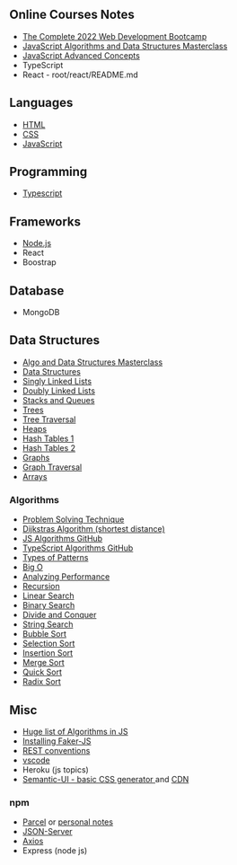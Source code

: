 ## Online Courses Notes
- [The Complete 2022 Web Development Bootcamp](https://www.udemy.com/course/the-complete-web-development-bootcamp/)
- [JavaScript Algorithms and Data Structures Masterclass](https://www.udemy.com/course/js-algorithms-and-data-structures-masterclass/learn/lecture/11382102?start=1#notes)
- [JavaScript Advanced Concepts](https://github.com/Cwarcup/notes/blob/b9050fa0b0e0c58d873db958083a637ec2e80d1a/root/JS/javascript-advanced-concepts)
- TypeScript
- React - root/react/README.md

## Languages
- [HTML](palceholder)
- [CSS](https://github.com/Cwarcup/notes/root/css/Basic-css.md)
- [JavaScript](https://github.com/Cwarcup/notes/tree/main/root/JS)

## Programming
- [Typescript](https://github.com/Cwarcup/notes/blob/main/root/typescript/README.md)

## Frameworks
- [Node.js](https://github.com/Cwarcup/notes/root/nodejs/README.md)
- React
- Boostrap

## Database
- MongoDB
  
## Data Structures
- [Algo and Data Structures Masterclass](https://github.com/Cwarcup/code-notes/blob/0d3d0c157ddb1d075469516325cf3340e81066a1/Algo-Data-Structures-Masterclass)
- [Data Structures](https://github.com/Cwarcup/code-notes/blob/4476d44e7d32c886c9168b97e876e71123fe1d74/Data-Structures) 
- [Singly Linked Lists](https://github.com/Cwarcup/notes/blob/7acc138be1e93232fb8a040125d41163be14d6c4/root/Data-Structures/2-singly-linked-lists.md#L1)
- [Doubly Linked Lists](https://github.com/Cwarcup/notes/blob/7acc138be1e93232fb8a040125d41163be14d6c4/root/Data-Structures/3-doubly-linked-lists.md)
- [Stacks and Queues](https://github.com/Cwarcup/notes/blob/7acc138be1e93232fb8a040125d41163be14d6c4/root/Data-Structures/4-stacks-queues.md)
- [Trees](https://github.com/Cwarcup/notes/blob/7acc138be1e93232fb8a040125d41163be14d6c4/root/Data-Structures/5-Trees.md)
- [Tree Traversal](https://github.com/Cwarcup/notes/blob/7acc138be1e93232fb8a040125d41163be14d6c4/root/Data-Structures/6-tree-traversal.md)
- [Heaps](https://github.com/Cwarcup/notes/blob/7acc138be1e93232fb8a040125d41163be14d6c4/root/Data-Structures/7-heaps.md)
- [Hash Tables 1](https://github.com/Cwarcup/notes/blob/7acc138be1e93232fb8a040125d41163be14d6c4/root/Data-Structures/8-hash-tables.md)
- [Hash Tables 2](https://github.com/Cwarcup/notes/blob/7acc138be1e93232fb8a040125d41163be14d6c4/root/Data-Structures/hash-tables.md)
- [Graphs](https://github.com/Cwarcup/notes/blob/7acc138be1e93232fb8a040125d41163be14d6c4/root/Data-Structures/9-graphs.md)
- [Graph Traversal](https://github.com/Cwarcup/notes/blob/7acc138be1e93232fb8a040125d41163be14d6c4/root/Data-Structures/10-graph-traversal.md)
- [Arrays](https://github.com/Cwarcup/notes/blob/7acc138be1e93232fb8a040125d41163be14d6c4/root/Data-Structures/arrays.md)


### Algorithms
- [Problem Solving Technique](https://github.com/Cwarcup/notes/blob/main/root/Algorithms-Masterclass/3-Problem-Solving.md)
- [Dijkstras Algorithm (shortest distance)](https://github.com/Cwarcup/code-notes/blob/4f2efbacbbcdc5647096099caeeb5fd5d596ed97/javascript-advanced-concepts)
- [JS Algorithms GitHub](https://github.com/trekhleb/javascript-algorithms)
- [TypeScript Algorithms GitHub](https://github.com/sb-js/typescript-algorithms)
- [Types of Patterns](https://github.com/Cwarcup/notes/blob/b9050fa0b0e0c58d873db958083a637ec2e80d1a/root/Algorithms-Masterclass/4-Problem-Solving-Patterns.md#L1)
- [Big O](https://github.com/Cwarcup/notes/blob/b9050fa0b0e0c58d873db958083a637ec2e80d1a/root/Algorithms-Masterclass/1-BigO.md)
- [Analyzing Performance](https://github.com/Cwarcup/notes/blob/064366b7fbd796d35bbe140b94810fd1cb796e4a/root/Algorithms-Masterclass/2-Analyzing-Performance-Arrays-Objects.md)
- [Recursion](https://github.com/Cwarcup/notes/blob/b9050fa0b0e0c58d873db958083a637ec2e80d1a/root/Algorithms-Masterclass/4-Problem-Solving-Patterns.md)
- [Linear Search](https://github.com/Cwarcup/notes/blob/main/root/Algorithms-Masterclass/6-searching-algo.md#linear-search)
- [Binary Search](https://github.com/Cwarcup/notes/blob/main/root/Algorithms-Masterclass/6-searching-algo.md#binary-search)
- [Divide and Conquer](https://github.com/Cwarcup/notes/blob/main/root/Algorithms-Masterclass/6-searching-algo.md#binary-search)
- [String Search](https://github.com/Cwarcup/notes/blob/main/root/Algorithms-Masterclass/6-searching-algo.md#binary-search-pseudocode)
- [Bubble Sort](https://github.com/Cwarcup/notes/blob/main/root/Algorithms-Masterclass/7-sorting-algorithms-bubble.md#bubble-sort)
- [Selection Sort](https://github.com/Cwarcup/notes/blob/main/root/Algorithms-Masterclass/8-Selection-Sort.md#selection-sort)
- [Insertion Sort](https://github.com/Cwarcup/notes/blob/main/root/Algorithms-Masterclass/9-insertion-sort.md#insertion-sort)
- [Merge Sort](https://github.com/Cwarcup/notes/blob/main/root/Algorithms-Masterclass/11-Merge-Sort.md#merge-sort)
- [Quick Sort](https://github.com/Cwarcup/notes/blob/main/root/Algorithms-Masterclass/12-quick-sort.md#quick-sort)
- [Radix Sort](https://github.com/Cwarcup/notes/blob/main/root/Algorithms-Masterclass/13-Radix-sort.md#radix-sort)

## Misc
- [Huge list of Algorithms in JS](https://github.com/trekhleb/javascript-algorithms)
- [Installing Faker-JS](https://github.com/Cwarcup/notes/blob/main/root/typescript/design-pattern/design-pattern.md#design-pattern)
- [REST conventions](https://github.com/Cwarcup/web-framework-typescript-app/blob/main/web-framework-app.md#rest-conventions)
- [vscode](https://github.com/Cwarcup/notes/root/vscode)
- Heroku (js topics)
- [Semantic-UI - basic CSS generator ](https://semantic-ui.com/) and [CDN](https://cdnjs.com/libraries/semantic-ui) 

### npm 
- [Parcel](https://parceljs.org/docs/) or [personal notes](https://github.com/Cwarcup/web-framework-typescript-app/blob/main/web-framework-app.md#web-framework-notes)
- [JSON-Server](https://github.com/Cwarcup/web-framework-typescript-app/blob/main/web-framework-app.md#adding-json-server)
- [Axios](https://axios-http.com/docs/intro)
- Express (node js)